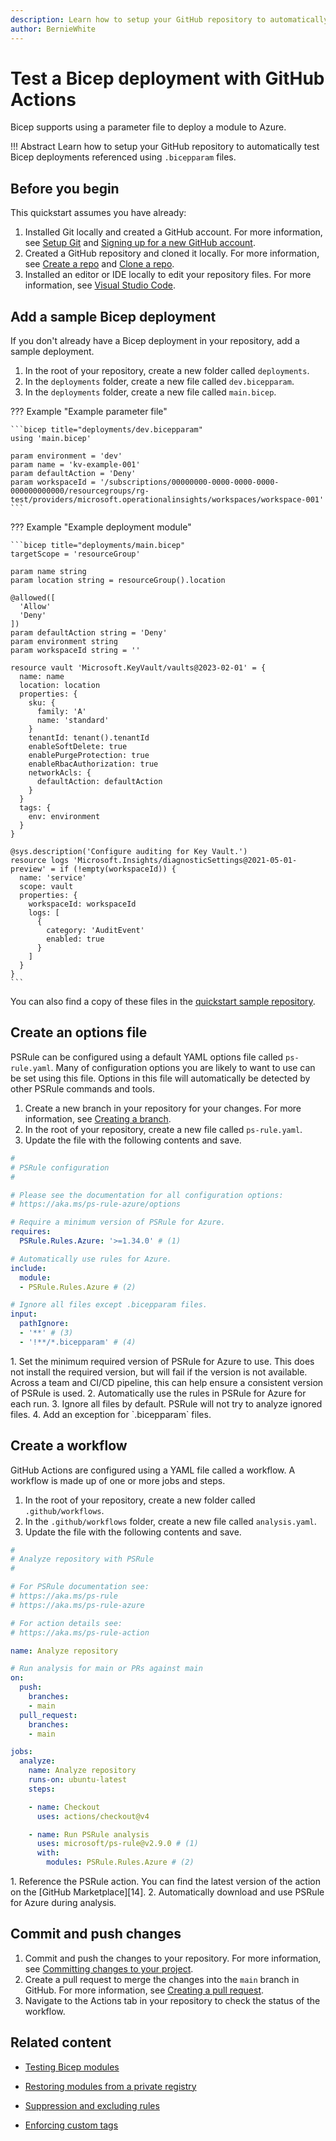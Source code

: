 ```yaml
---
description: Learn how to setup your GitHub repository to automatically test Bicep deployments.
author: BernieWhite
---
```


# Test a Bicep deployment with GitHub Actions

Bicep supports using a parameter file to deploy a module to Azure.

!!! Abstract
    Learn how to setup your GitHub repository to automatically test Bicep deployments referenced using `.bicepparam` files.

## Before you begin

This quickstart assumes you have already:

1. Installed Git locally and created a GitHub account.
   For more information, see [Setup Git][1] and [Signing up for a new GitHub account][2].
2. Created a GitHub repository and cloned it locally.
   For more information, see [Create a repo][3] and [Clone a repo][4].
3. Installed an editor or IDE locally to edit your repository files.
   For more information, see [Visual Studio Code][5].

  [1]: https://docs.github.com/get-started/quickstart/set-up-git
  [2]: https://docs.github.com/get-started/signing-up-for-github/signing-up-for-a-new-github-account
  [3]: https://docs.github.com/get-started/quickstart/create-a-repo
  [4]: https://docs.github.com/repositories/creating-and-managing-repositories/cloning-a-repository
  [5]: https://code.visualstudio.com/

## Add a sample Bicep deployment

If you don't already have a Bicep deployment in your repository, add a sample deployment.

1. In the root of your repository, create a new folder called `deployments`.
2. In the `deployments` folder, create a new file called `dev.bicepparam`.
3. In the `deployments` folder, create a new file called `main.bicep`.

??? Example "Example parameter file"

    ```bicep title="deployments/dev.bicepparam"
    using 'main.bicep'

    param environment = 'dev'
    param name = 'kv-example-001'
    param defaultAction = 'Deny'
    param workspaceId = '/subscriptions/00000000-0000-0000-0000-000000000000/resourcegroups/rg-test/providers/microsoft.operationalinsights/workspaces/workspace-001'
    ```

??? Example "Example deployment module"

    ```bicep title="deployments/main.bicep"
    targetScope = 'resourceGroup'

    param name string
    param location string = resourceGroup().location

    @allowed([
      'Allow'
      'Deny'
    ])
    param defaultAction string = 'Deny'
    param environment string
    param workspaceId string = ''

    resource vault 'Microsoft.KeyVault/vaults@2023-02-01' = {
      name: name
      location: location
      properties: {
        sku: {
          family: 'A'
          name: 'standard'
        }
        tenantId: tenant().tenantId
        enableSoftDelete: true
        enablePurgeProtection: true
        enableRbacAuthorization: true
        networkAcls: {
          defaultAction: defaultAction
        }
      }
      tags: {
        env: environment
      }
    }

    @sys.description('Configure auditing for Key Vault.')
    resource logs 'Microsoft.Insights/diagnosticSettings@2021-05-01-preview' = if (!empty(workspaceId)) {
      name: 'service'
      scope: vault
      properties: {
        workspaceId: workspaceId
        logs: [
          {
            category: 'AuditEvent'
            enabled: true
          }
        ]
      }
    }
    ```

You can also find a copy of these files in the [quickstart sample repository][6].

  [6]: https://github.com/Azure/PSRule.Rules.Azure-quickstart/tree/main/deployments/contoso/landing-zones/subscription-1/rg-app-001

## Create an options file

PSRule can be configured using a default YAML options file called `ps-rule.yaml`.
Many of configuration options you are likely to want to use can be set using this file.
Options in this file will automatically be detected by other PSRule commands and tools.

1. Create a new branch in your repository for your changes.
   For more information, see [Creating a branch][7].
2. In the root of your repository, create a new file called `ps-rule.yaml`.
3. Update the file with the following contents and save.

```yaml title="ps-rule.yaml"
#
# PSRule configuration
#

# Please see the documentation for all configuration options:
# https://aka.ms/ps-rule-azure/options

# Require a minimum version of PSRule for Azure.
requires:
  PSRule.Rules.Azure: '>=1.34.0' # (1)

# Automatically use rules for Azure.
include:
  module:
  - PSRule.Rules.Azure # (2)

# Ignore all files except .bicepparam files.
input:
  pathIgnore:
  - '**' # (3)
  - '!**/*.bicepparam' # (4)
```

<div class="result" markdown>
1.  Set the minimum required version of PSRule for Azure to use.
    This does not install the required version, but will fail if the version is not available.
    Across a team and CI/CD pipeline, this can help ensure a consistent version of PSRule is used.
2.  Automatically use the rules in PSRule for Azure for each run.
3.  Ignore all files by default.
    PSRule will not try to analyze ignored files.
4.  Add an exception for `.bicepparam` files.

</div>

  [7]: https://code.visualstudio.com/docs/sourcecontrol/overview#_branches-and-tags

## Create a workflow

GitHub Actions are configured using a YAML file called a workflow.
A workflow is made up of one or more jobs and steps.

1. In the root of your repository, create a new folder called `.github/workflows`.
2. In the `.github/workflows` folder, create a new file called `analysis.yaml`.
3. Update the file with the following contents and save.

```yaml title="GitHub Actions workflow"
#
# Analyze repository with PSRule
#

# For PSRule documentation see:
# https://aka.ms/ps-rule
# https://aka.ms/ps-rule-azure

# For action details see:
# https://aka.ms/ps-rule-action

name: Analyze repository

# Run analysis for main or PRs against main
on:
  push:
    branches:
    - main
  pull_request:
    branches:
    - main

jobs:
  analyze:
    name: Analyze repository
    runs-on: ubuntu-latest
    steps:

    - name: Checkout
      uses: actions/checkout@v4

    - name: Run PSRule analysis
      uses: microsoft/ps-rule@v2.9.0 # (1)
      with:
        modules: PSRule.Rules.Azure # (2)
```

<div class="result" markdown>
1.  Reference the PSRule action.
    You can find the latest version of the action on the [GitHub Marketplace][14].
2.  Automatically download and use PSRule for Azure during analysis.

</div>

  [14]: https://github.com/marketplace/actions/psrule

## Commit and push changes

1. Commit and push the changes to your repository.
   For more information, see [Committing changes to your project][8].
2. Create a pull request to merge the changes into the `main` branch in GitHub.
   For more information, see [Creating a pull request][9].
3. Navigate to the Actions tab in your repository to check the status of the workflow.

  [8]: https://code.visualstudio.com/docs/sourcecontrol/overview#_commit
  [9]: https://docs.github.com/pull-requests/collaborating-with-pull-requests/proposing-changes-to-your-work-with-pull-requests/creating-a-pull-request

## Related content

- [Testing Bicep modules][10]
- [Restoring modules from a private registry][11]
- [Suppression and excluding rules][12]
- [Enforcing custom tags][13]

  [10]: ../using-bicep.md#testing-bicep-modules
  [11]: ../using-bicep.md#restoring-modules-from-a-private-registry
  [12]: ../concepts/suppression.md
  [13]: ../customization/enforce-custom-tags.md
